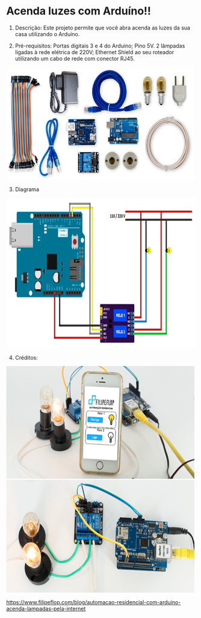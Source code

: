 # Acenda luzes com Arduíno!!


1) Descrição:
Este projeto permite que você abra acenda as luzes da sua casa utilizando o Arduíno.

2) Pré-requisitos:
Portas digitais 3 e 4 do Arduino;
Pino 5V. 
2 lâmpadas ligadas à rede elétrica de 220V; 
Ethernet Shield ao seu roteador utilizando um cabo de rede com conector RJ45.

<img src="acenda luzes com Arduino.png" alt="some text" width=500 height=300>

3) Diagrama
<img src="arduino luzes.png" alt="some text" width=700 height=400>

4) Créditos:

<img src="acenda luzes com Arduino_1.png" alt="some text" width=500 height=300>
<img src="acenda luzes com Arduino_2.png" alt="some text" width=500 height=300>

https://www.filipeflop.com/blog/automacao-residencial-com-arduino-acenda-lampadas-pela-internet
